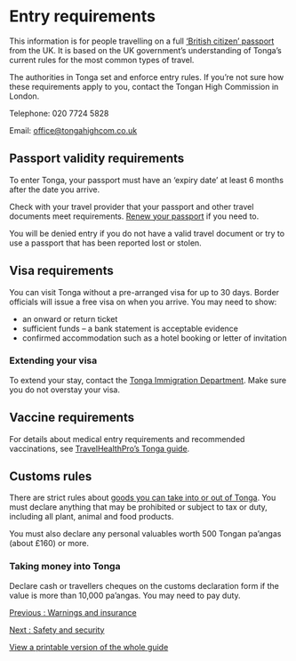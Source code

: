 # Entry requirements

This information is for people travelling on a full [‘British citizen’ passport](https://www.gov.uk/types-of-british-nationality) from the UK. It is based on the UK government’s understanding of Tonga’s current rules for the most common types of travel.

The authorities in Tonga set and enforce entry rules. If you’re not sure how these requirements apply to you, contact the Tongan High Commission in London.

Telephone: 020 7724 5828

Email: [office@tongahighcom.co.uk](mailto:office@tongahighcom.co.uk)

## Passport validity requirements

To enter Tonga, your passport must have an ‘expiry date’ at least 6 months after the date you arrive.

Check with your travel provider that your passport and other travel documents meet requirements. [Renew your passport](https://www.gov.uk/renew-adult-passport/renew) if you need to.

You will be denied entry if you do not have a valid travel document or try to use a passport that has been reported lost or stolen.

## Visa requirements

You can visit Tonga without a pre-arranged visa for up to 30 days. Border officials will issue a free visa on when you arrive. You may need to show:

* an onward or return ticket
* sufficient funds – a bank statement is acceptable evidence
* confirmed accommodation such as a hotel booking or letter of invitation

### Extending your visa

To extend your stay, contact the [Tonga Immigration Department](https://www.revenue.gov.to/immigration-and-general-services). Make sure you do not overstay your visa.

## Vaccine requirements

For details about medical entry requirements and recommended vaccinations, see [TravelHealthPro’s Tonga guide](https://travelhealthpro.org.uk/country/224/tonga#Vaccine_Recommendations).

## Customs rules

There are strict rules about [goods you can take into or out of Tonga](https://www.revenue.gov.to/immigration-and-general-services). You must declare anything that may be prohibited or subject to tax or duty, including all plant, animal and food products.

You must also declare any personal valuables worth 500 Tongan pa’angas (about £160) or more.

### Taking money into Tonga

Declare cash or travellers cheques on the customs declaration form if the value is more than 10,000 pa’angas. You may need to pay duty.

[Previous
:
Warnings and insurance](/foreign-travel-advice/tonga)

[Next
:
Safety and security](/foreign-travel-advice/tonga/safety-and-security)

[View a printable version of the whole guide](/foreign-travel-advice/tonga/print)